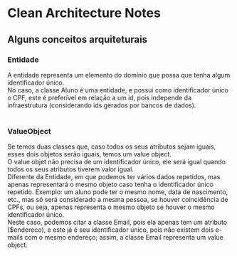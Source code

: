 # Clean Architecture Notes

## Alguns conceitos arquiteturais

### Entidade
A entidade representa um elemento do domínio que possa que tenha algum identificador único.<br>
No caso, a classe Aluno é uma entidade, e possui como identificador único o CPF, este é preferível em relação
a um id, pois independe da infraestrutura (considerando ids gerados por bancos de dados).<br>
<br>

### ValueObject
Se temos duas classes que, caso todos os seus atributos sejam iguais, esses dois objetos serão iguais, temos um
value object.<br>
O value objet não precisa de um identificador único, ele será igual quando todos os seus atributos tiverem valor igual.<br>
Diferente da Entidade, em que podemos ter vários dados repetidos, mas apenas representará o mesmo objeto caso tenha o
identificador único repetido. Exemplo: um aluno pode ter o mesmo nome, data de nascimento, etc., mas só será considerado
a mesma pessoa, se houver coincidência de CPFs, ou seja, apenas representa o mesmo objeto se houver o mesmo
identificador único.<br>
Neste caso, podemos citar a classe Email, pois ela apenas tem um atributo ($endereco), e este já é seu identificador
único, pois não existem dois e-mails com o mesmo endereço; assim, a classe Email representa um value object.
<br>
